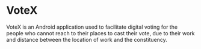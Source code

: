 # VoteX
VoteX is an Android application used to facilitate digital voting for the people who cannot reach to their places to cast their vote, due to their work and distance between the location of work and the constituency.
